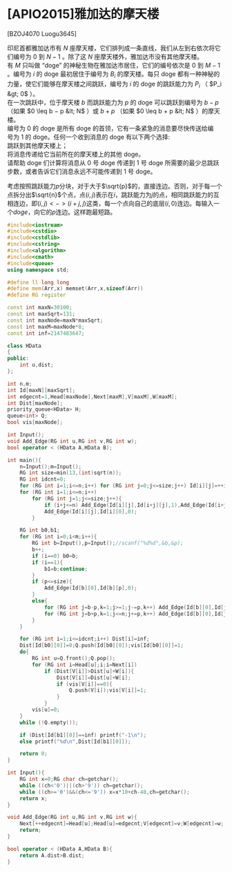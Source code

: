 # [APIO2015]雅加达的摩天楼
[BZOJ4070 Luogu3645]

印尼首都雅加达市有 $N$ 座摩天楼，它们排列成一条直线，我们从左到右依次将它们编号为 $0$ 到 $N − 1$ 。除了这 $N$ 座摩天楼外，雅加达市没有其他摩天楼。  
有 $M$ 只叫做 “doge” 的神秘生物在雅加达市居住，它们的编号依次是 $0$ 到 $M − 1$ 。编号为 $i$ 的 doge 最初居住于编号为 $B_i$ 的摩天楼。每只 doge 都有一种神秘的力量，使它们能够在摩天楼之间跳跃，编号为 $i$ 的 doge 的跳跃能力为 $P_i$ （ $P_i &gt; 0$ ）。  
在一次跳跃中，位于摩天楼 $b$ 而跳跃能力为 $p$ 的 doge 可以跳跃到编号为 $b − p$ （如果 $0 \leq b − p &lt; N$ ）或 $b + p$ （如果 $0 \leq b + p &lt; N$ ）的摩天楼。  
编号为 $0$ 的 doge 是所有 doge 的首领，它有一条紧急的消息要尽快传送给编  
号为 $1$ 的 doge。任何一个收到消息的 doge 有以下两个选择:  
跳跃到其他摩天楼上；  
将消息传递给它当前所在的摩天楼上的其他 doge。  
请帮助 doge 们计算将消息从 $0$ 号 doge 传递到 $1$ 号 doge 所需要的最少总跳跃步数，或者告诉它们消息永远不可能传递到 $1$ 号 doge。

考虑按照跳跃能力$p$分块，对于大于$\sqrt{p}$的，直接连边。否则，对于每一个点拆分出$\sqrt{n}$个点，点$(i,j)$表示在$i$，跳跃能力为$j$的点，相同跳跃能力的互相连边，即$(i,j)<->(i+j,j)$这类，每一个点向自己的底层$(i,0)$连边。每输入一个$doge$，向它的$p$连边。这样跑最短路。

```cpp
#include<iostream>
#include<cstdio>
#include<cstdlib>
#include<cstring>
#include<algorithm>
#include<cmath>
#include<queue>
using namespace std;

#define ll long long
#define mem(Arr,x) memset(Arr,x,sizeof(Arr))
#define RG register

const int maxN=30100;
const int maxSqrt=131;
const int maxNode=maxN*maxSqrt;
const int maxM=maxNode*8;
const int inf=2147483647;

class HData
{
public:
	int u,dist;
};

int n,m;
int Id[maxN][maxSqrt];
int edgecnt=1,Head[maxNode],Next[maxM],V[maxM],W[maxM];
int Dist[maxNode];
priority_queue<HData> H;
queue<int> Q;
bool vis[maxNode];

int Input();
void Add_Edge(RG int u,RG int v,RG int w);
bool operator < (HData A,HData B);

int main(){
	n=Input();m=Input();
	RG int size=min(13,(int)sqrt(n));
	RG int idcnt=0;
	for (RG int i=1;i<=n;i++) for (RG int j=0;j<=size;j++) Id[i][j]=++idcnt;
	for (RG int i=1;i<=n;i++)
		for (RG int j=1;j<=size;j++){
			if (i+j<=n) Add_Edge(Id[i][j],Id[i+j][j],1),Add_Edge(Id[i+j][j],Id[i][j],1);
			Add_Edge(Id[i][j],Id[i][0],0);
		}

	RG int b0,b1;
	for (RG int i=0;i<m;i++){
		RG int b=Input(),p=Input();//scanf("%d%d",&b,&p);
		b++;
		if (i==0) b0=b;
		if (i==1){
			b1=b;continue;
		}
		if (p<=size){
			Add_Edge(Id[b][0],Id[b][p],0);
		}
		else{
			for (RG int j=b-p,k=1;j>=1;j-=p,k++) Add_Edge(Id[b][0],Id[j][0],k);
			for (RG int j=b+p,k=1;j<=n;j+=p,k++) Add_Edge(Id[b][0],Id[j][0],k);
		}
	}

	for (RG int i=1;i<=idcnt;i++) Dist[i]=inf;
	Dist[Id[b0][0]]=0;Q.push(Id[b0][0]);vis[Id[b0][0]]=1;
	do{
		RG int u=Q.front();Q.pop();
		for (RG int i=Head[u];i;i=Next[i])
			if (Dist[V[i]]>Dist[u]+W[i]){
				Dist[V[i]]=Dist[u]+W[i];
				if (vis[V[i]]==0){
					Q.push(V[i]);vis[V[i]]=1;
				}
			}
		vis[u]=0;
	}
	while (!Q.empty());

	if (Dist[Id[b1][0]]==inf) printf("-1\n");
	else printf("%d\n",Dist[Id[b1][0]]);

	return 0;
}

int Input(){
	RG int x=0;RG char ch=getchar();
	while ((ch<'0')||(ch>'9')) ch=getchar();
	while ((ch>='0')&&(ch<='9')) x=x*10+ch-48,ch=getchar();
	return x;
}

void Add_Edge(RG int u,RG int v,RG int w){
	Next[++edgecnt]=Head[u];Head[u]=edgecnt;V[edgecnt]=v;W[edgecnt]=w;
	return;
}

bool operator < (HData A,HData B){
	return A.dist>B.dist;
}
```